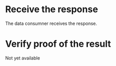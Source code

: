 # Receive the response

The data consumner receives the response. 

# Verify proof of the result

Not yet available
